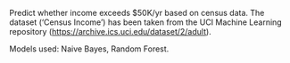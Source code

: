 Predict whether income exceeds $50K/yr based on census data. The dataset (‘Census Income’) has been taken from the UCI Machine Learning repository (https://archive.ics.uci.edu/dataset/2/adult).

Models used: Naive Bayes, Random Forest.
